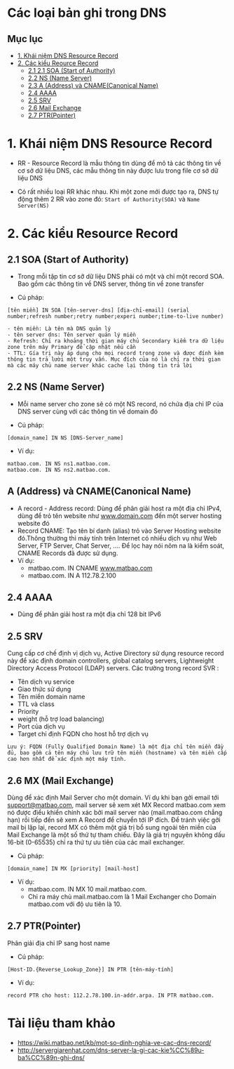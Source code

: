 # Các loại bản ghi trong DNS

## Mục lục

- [1. Khái niệm DNS Resource Record](#1)
- [2. Các kiểu Reource Record](#2)
    - [2.1 2.1 SOA (Start of Authority)](#21)
    - [2.2 NS (Name Server)](#22)
    - [2.3 A (Address) và CNAME(Canonical Name)](#23)
    - [2.4 AAAA](#24)
    - [2.5 SRV](#25)
    - [2.6 Mail Exchange](#26)
    - [2.7 PTR(Pointer)](#27)

<a name="1"></a>

# 1. Khái niệm DNS Resource Record

- RR -  Resource Record là mẫu thông tin dùng để mô tả các thông tin về cơ sở dữ liệu DNS, các mẫu thông tin này được lưu trong file cơ sở dữ liệu DNS

- Có rất nhiều loại RR khác nhau. Khi một zone mới được tạo ra, DNS tự động thêm 2 RR vào zone đó: `Start of Authority(SOA)` và `Name Server(NS)`

<a name="2"></a>

# 2. Các kiểu Resource Record

<a name="21"></a>

## 2.1 SOA (Start of Authority)

- Trong mỗi tập tin cơ sỡ dữ liệu DNS phải có một và chỉ một record SOA. Bao gồm các thông tin về DNS server, thông tin về zone transfer

- Cú pháp:
```
[tên miền] IN SOA [tên-server-dns] [địa-chỉ-email] (serial number;refresh number;retry number;experi number;time-to-live number)
```

```
- tên miền: Là tên mà DNS quản lý
- tên server dns: Tên server quản lý miền
- Refresh: Chỉ ra khoảng thời gian máy chủ Secondary kiểm tra dữ liệu zone trên máy Primary để cập nhật nếu cần
- TTL: Gía trị này áp dụng cho mọi record trong zone và được đính kèm thông tin trả lười một truy vấn. Mục đích của nó là chỉ ra thời gian mà các máy chủ name server khác cache lại thông tin trả lời
```

<a name="22"></a>

## 2.2 NS (Name Server)

- Mỗi name server cho zone sẽ có một NS record, nó chứa địa chỉ IP của DNS server cùng với các thông tin về domain đó

- Cú pháp:

```
[domain_name] IN NS [DNS-Server_name]
```

- Ví dụ:

```
matbao.com. IN NS ns1.matbao.com.
matbao.com. IN NS ns2.matbao.com.
```

<a name="23"></a>

## A (Address) và CNAME(Canonical Name)

- A record - Address record: Dùng để phân giải host ra một địa chỉ IPv4, dùng để trỏ tên website như www.domain.com đến một server hosting website đó
- Record CNAME: Tạo tên bí danh (alias) trỏ vào Server Hosting website đó.Thông thường thì máy tính trên Internet có nhiều dịch vụ như Web Server, FTP Server, Chat Server, …. Để lọc hay nói nôm na là kiểm soát, CNAME Records đã được sử dụng.
- Ví dụ:
    - matbao.com. IN CNAME www.matbao.com
    - matbao.com. IN A 112.78.2.100

<a name="24"></a>

## 2.4 AAAA

- Dùng để phân giải host ra một địa chỉ 128 bit IPv6

<a name="25"></a>

## 2.5 SRV

Cung cấp cơ chế định vị dịch vụ, Active Directory sử dụng resource record này để xác định domain controllers, global catalog servers, Lightweight Directory Access Protocol (LDAP) servers. Các trường trong record SVR :
- Tên dịch vụ service
- Giao thức sử dụng
- Tên miền domain name
- TTL và class
- Priority
- weight (hỗ trợ load balancing)
- Port của dịch vụ
- Target chỉ định FQDN cho host hỗ trợ dịch vụ

```
Lưu ý: FQDN (Fully Qualified Domain Name) là một địa chỉ tên miền đầy đủ, bao gồm cả tên máy chủ lưu trữ tên miền (hostname) và tên miền cấp cao hơn nhất để xác định một máy tính.
```

<a name="26"></a>

## 2.6 MX (Mail Exchange)

Dùng để xác định Mail Server cho một domain. Ví dụ khi bạn gởi email tới support@matbao.com, mail server sẽ xem xét MX Record matbao.com xem nó được điểu khiển chính xác bởi mail server nào (mail.matbao.com chẳng hạn) rồi tiếp đến sẽ xem A Record để chuyển tới IP đích. Để tránh việc gởi mail bị lặp lại, record MX có thêm một giá trị bổ sung ngoài tên miền của Mail Exchange là một số thứ tự tham chiếu. Đây là giá trị nguyên không dấu 16-bit (0-65535) chỉ ra thứ tự ưu tiên của các mail exchanger.

- Cú pháp:
```
[domain_name] IN MX [priority] [mail-host]
```

- Ví dụ:
    - matbao.com. IN MX 10 mail.matbao.com.
    - Chỉ ra máy chủ mail.matbao.com là 1 Mail Exchanger cho Domain matbao.com với độ ưu tiên là 10.

<a name="27"></a>

## 2.7 PTR(Pointer)

Phân giải địa chỉ IP sang host name

- Cú pháp:

```
[Host-ID.{Reverse_Lookup_Zone}] IN PTR [tên-máy-tính]
```

- Ví dụ:
```
record PTR cho host: 112.2.78.100.in-addr.arpa. IN PTR matbao.com.
```

# Tài liệu tham khảo
- https://wiki.matbao.net/kb/mot-so-dinh-nghia-ve-cac-dns-record/
- http://servergiarenhat.com/dns-server-la-gi-cac-kie%CC%89u-ba%CC%89n-ghi-dns/